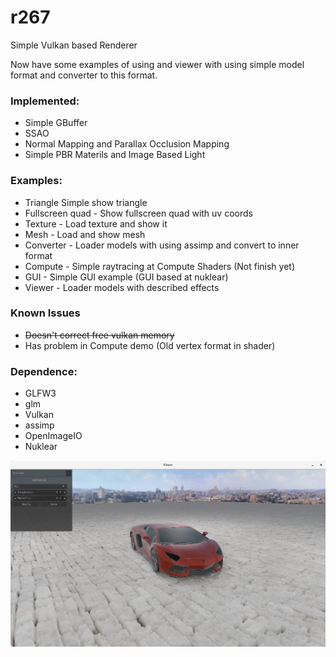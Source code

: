 # r267
Simple Vulkan based Renderer

Now have some examples of using and viewer with using simple model format and converter to this format.

### Implemented: ###
* Simple GBuffer
* SSAO
* Normal Mapping and Parallax Occlusion Mapping
* Simple PBR Materils and Image Based Light

### Examples: ###
* Triangle Simple show triangle 
* Fullscreen quad - Show fullscreen quad with uv coords
* Texture   - Load texture and show it
* Mesh - Load and show mesh
* Converter - Loader models with using assimp and convert to inner format
* Compute   - Simple raytracing at Compute Shaders (Not finish yet)
* GUI       - Simple GUI example (GUI based at nuklear)
* Viewer    - Loader models with described effects

### Known Issues ### 
* ~~Doesn't correct free vulkan memory~~
* Has problem in Compute demo (Old vertex format in shader)

### Dependence: ### 
* GLFW3 
* glm
* Vulkan
* assimp
* OpenImageIO
* Nuklear

![alt lambo](https://github.com/kurono267/r267/blob/master/images/lambo.png)
